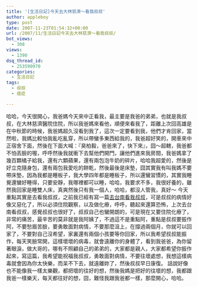 ```yaml
---
title: '[生活日記]今天去大林慈濟～看我叔叔'
author: appleboy
type: post
date: 2007-11-23T01:54:32+00:00
url: /2007/11/生活日記今天去大林慈濟～看我叔叔/
bot_views:
  - 308
views:
  - 1390
dsq_thread_id:
  - 253590970
categories:
  - 生活日記
tags:
  - 叔叔
  - 癌症

---
```

哈哈，今天很開心，我爸媽今天來中正看我，最主要是我爸的弟弟，也就是我叔叔，在大林慈濟醫院住院，所以我爸媽來看他，順便來看我了，距離上次回高雄是在中秋節的時候，我爸媽超久沒看到我了，這次一定要看到我，他們才肯回家，當然啦，我媽比較怕我亂吃亂穿，所以帶蠻多東西給我的，我爸超好笑的，開車來中正宿舍下面，然後在下面大喊：『臭柏毅，爸爸來了，快下來』，囧～超轄，我爸都不怕丟臉的喔，呼呼然後我就衝下去幫他們開門，讓他們進來我房間，我爸媽拿了幾百顆橘子給我，還有六顆蘋果，還有兩包泡牛奶的碎片，哈哈我超愛的，然後是好立克隨身包，還有兩包我愛吃的餅乾，然後最後是床墊，囧其實我有叫我媽不要帶床墊，因為我都是睡板子，我大學四年都是睡板子，所以還蠻習慣的，其實我睡覺還蠻好睡得，只要安靜，我哪裡都可以睡，哈哈，我要求不多，我很好養的，雖然我回家是睡雙人床，真爽然後只有我一個人，哈哈，都沒人管我，真好～ 今天重點其實是去看我叔叔，之前我已經有寫一篇[去台南看我叔叔][1]，可是叔叔的病情好像又惡化了，所以必須住院觀察，以及做化療，呼呼，聽起來還算恐怖，上次去台南看叔叔，感覺叔叔也很好了，叔叔自己也蠻開朗的，可是現在又要住院化療了，非常的痛苦，最辛苦的莫非就是我阿姨了，不過這不是重點阿，重點是叔叔要振作阿，不要愁眉苦臉，要勇敢面對病情，不要那麼沮上，在撐過兩個月，你就可以回家了，不要對自己沒希望，家裏還有兩個小孩要等你回家，所以我希望叔叔能振作，每天笑臉常開，這樣壞壞的病毒，就會遠離你的身體了，看到我爸爸，為你留著眼淚，做大哥的，哪有不照顧自己的弟弟的，大家都是親人，大家都希望你振作起來，寫這篇，我希望能祝福我叔叔，勇敢面對病情，不要往壞處想，我想這樣病毒就會因為你太快樂，而呆不下去，就遠離妳了，然後叔叔早日康復。 話說好像也不能像我一樣太樂觀，都把壞的往好的想，然後我媽是把好的往壞的想，我都跟我爸一樣樂天，每天都往好的想，囧，難怪我跟我爸都一樣，那麼開心，哈哈。

 [1]: http://life.wu-boy.com/2007/08/24/45/